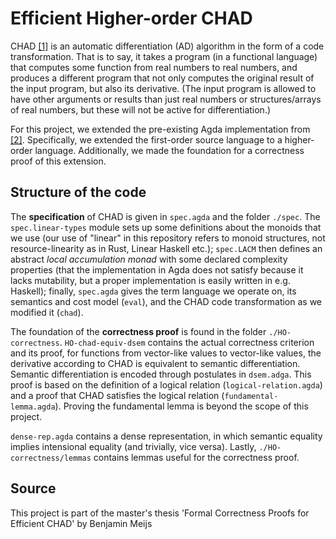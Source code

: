 # Efficient Higher-order CHAD

CHAD [[1]][chad1] is an automatic differentiation (AD) algorithm in the form of a code transformation.
That is to say, it takes a program (in a functional language) that computes some function from real numbers to real numbers, and produces a different program that not only computes the original result of the input program, but also its derivative.
(The input program is allowed to have other arguments or results than just real numbers or structures/arrays of real numbers, but these will not be active for differentiation.)


For this project, we extended the pre-existing Agda implementation from [[2]][arxiv2].
Specifically, we extended the first-order source language to a higher-order language.
Additionally, we made the foundation for a correctness proof of this extension.


## Structure of the code

The **specification** of CHAD is given in `spec.agda` and the folder `./spec`.
The `spec.linear-types` module sets up some definitions about the monoids that we use (our use of "linear" in this repository refers to monoid structures, not resource-linearity as in Rust, Linear Haskell etc.); `spec.LACM` then defines an abstract _local accumulation monad_ with some declared complexity properties (that the implementation in Agda does not satisfy because it lacks mutability, but a proper implementation is easily written in e.g. Haskell); finally, `spec.agda` gives the term language we operate on, its semantics and cost model (`eval`), and the CHAD code transformation as we modified it (`chad`).

The foundation of the **correctness proof** is found in the folder `./HO-correctness`.
`HO-chad-equiv-dsem` contains the actual correctness criterion and its proof,
    for functions from vector-like values to vector-like values, the derivative according to CHAD is equivalent to semantic differentiation.
Semantic differentiation is encoded through postulates in `dsem.adga`.
This proof is based on the definition of a logical relation (`logical-relation.agda`) and a proof that CHAD satisfies the logical relation (`fundamental-lemma.agda`).
Proving the fundamental lemma is beyond the scope of this project.

`dense-rep.agda` contains a dense representation, in which semantic equality implies intensional equality (and trivially, vice versa). Lastly, `./HO-correctness/lemmas` contains lemmas useful for the correctness proof.


[chad1]: https://dl.acm.org/doi/10.1145/3527634
[arxiv2]: https://arxiv.org/abs/2307.05738


## Source
This project is part of the master's thesis 'Formal Correctness Proofs for Efficient CHAD' by Benjamin Meijs
